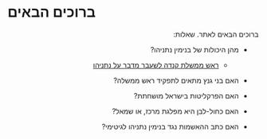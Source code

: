 # ברוכים הבאים

<div dir="rtl" markdown="1">
ברוכים הבאים לאתר.
שאלות:

* מהן היכולות של בנימין נתניהו?

  * [ראש ממשלת קנדה לשעבר מדבר על נתניהו](https://twitter.com/Lidar_Yarin/status/1220808197730074626?s=20)

* האם בני גנץ מתאים לתפקיד ראש ממשלה?
* האם הפרקליטות בישראל מושחתת?
* האם כחול-לבן היא מפלגת מרכז, או שמאל?
* האם כתב ההאשמות נגד בנימין נתניהו לגיטימי?

</div>
